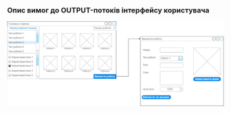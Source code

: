### Опис вимог до OUTPUT-потоків інтерфейсу користувача

![](https://github.com/oleksandrblazhko/ai203-tokarev/blob/ai203-tokarev_with_laboratory_work_3/1-SoftwareRequirements/1.4-FuncNonFuncRequirements/1.4.4-NFRUserInterfaceOUTPUT/Wireframe%20Design.jpg)


